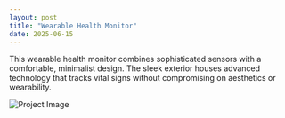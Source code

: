 ```yaml
---
layout: post
title: "Wearable Health Monitor"
date: 2025-06-15
---
```


This wearable health monitor combines sophisticated sensors with a comfortable, minimalist design. The sleek exterior houses advanced technology that tracks vital signs without compromising on aesthetics or wearability.

![Project Image](https://source.unsplash.com/random/800x600/?wearable-tech)
